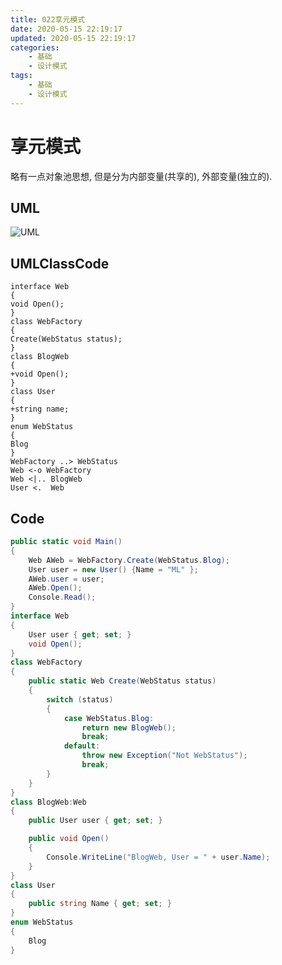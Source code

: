 ```yaml
---
title: 022享元模式
date: 2020-05-15 22:19:17
updated: 2020-05-15 22:19:17
categories:
	- 基础
	- 设计模式
tags: 
	- 基础
	- 设计模式
---
```

# 享元模式

略有一点对象池思想, 但是分为内部变量(共享的), 外部变量(独立的).
<!--more-->
## UML

![UML](http://www.plantuml.com/plantuml/png/RO_12i8m343l_OeS9s9_m253mQi74SznYsEmjP9aWgZ_RkF0xk2faFTuQIfHP1s7tdL1YQzO4vpfufxk7hi63ZSAnMBjtgxkKSJG7ckD_4Z6ZWcLYZGxAkee8Dzdfc_xs4wrvT_SIOWDYd8NMWWua44Aum0vcmmB9P3NW_URcM84obM4R4oZb_U_NzWsA3s04LTHQDBT7m00)

## UMLClassCode

```
interface Web
{
void Open();
}
class WebFactory
{
Create(WebStatus status);
}
class BlogWeb
{
+void Open();
}
class User
{
+string name;
}
enum WebStatus 
{
Blog
}
WebFactory ..> WebStatus 
Web <-o WebFactory
Web <|.. BlogWeb
User <.  Web
```

## Code

```C#
public static void Main()
{
    Web AWeb = WebFactory.Create(WebStatus.Blog);
    User user = new User() {Name = "ML" };
    AWeb.user = user;
    AWeb.Open();
    Console.Read();
}
interface Web
{
    User user { get; set; }
    void Open();
}
class WebFactory
{
    public static Web Create(WebStatus status)
    {
        switch (status)
        {
            case WebStatus.Blog:
                return new BlogWeb();
                break;
            default:
                throw new Exception("Not WebStatus");
                break;
        }
    }
}
class BlogWeb:Web
{
    public User user { get; set; }

    public void Open()
    {
        Console.WriteLine("BlogWeb, User = " + user.Name);
    }
}
class User
{
    public string Name { get; set; }
}
enum WebStatus
{
    Blog
}
```
